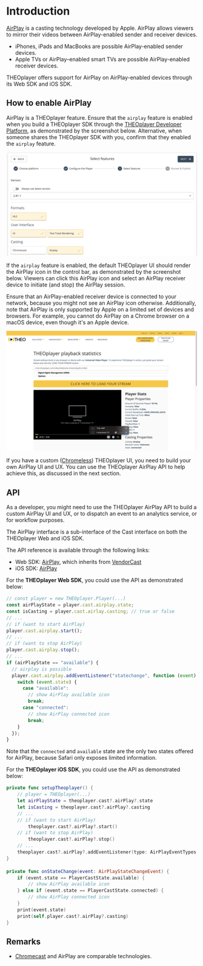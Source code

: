 # Introduction

[AirPlay](https://www.apple.com/airplay/) is a casting technology developed by Apple.
AirPlay allows viewers to mirror their videos between AirPlay-enabled sender and receiver devices.

- iPhones, iPads and MacBooks are possible AirPlay-enabled sender devices.
- Apple TVs or AirPlay–enabled smart TVs are possible AirPlay-enabled receiver devices.

THEOplayer offers support for AirPlay on AirPlay-enabled devices through its Web SDK and iOS SDK.

## How to enable AirPlay

AirPlay is a THEOplayer feature.
Ensure that the `airplay` feature is enabled when you build a THEOplayer SDK through the [THEOplayer Developer Platform](https://portal.theoplayer.com/),
as demonstrated by the screenshot below.
Alternative, when someone shares the THEOplayer SDK with you, confirm that they enabled the `airplay` feature.

![Enable Airplay](../../../../../theoplayer/assets/img/portal-airplay-enabled.png)

If the `airplay` feature is enabled, the default THEOplayer UI should render the AirPlay icon in the control bar,
as demonstrated by the screenshot below.
Viewers can click this AirPlay icon and select an AirPlay receiver device to initiate (and stop) the AirPlay session.

Ensure that an AirPlay-enabled receiver device is connected to your network, because you might not see an AirPlay icon otherwise.
Additionally, note that AirPlay is only supported by Apple on a limited set of devices and browsers.
For example, you cannot do AirPlay on a Chrome browser on a macOS device, even though it's an Apple device.

![AirPlay demo](../../../../../theoplayer/assets/img/airplay-demo-theoplayer.png)

If you have a custom ([Chromeless](../../../how-to-guides/11-ui/06-how-to-build-chromeless-ui.mdx)) THEOplayer UI,
you need to build your own AirPlay UI and UX. You can use the THEOplayer AirPlay API to help achieve this, as discussed in the next section.

## API

As a developer, you might need to use the THEOplayer AirPlay API to build a custom AirPlay UI and UX,
or to dispatch an event to an analytics service, or for workflow purposes.

The AirPlay interface is a sub-interface of the Cast interface on both the THEOplayer Web and iOS SDK.

The API reference is available through the following links:

- Web SDK: [AirPlay](pathname:///theoplayer/v6/api-reference/web/interfaces/AirPlay.html), which inherits from [VendorCast](pathname:///theoplayer/v6/api-reference/web/interfaces/VendorCast.html)
- iOS SDK: [AirPlay](pathname:///theoplayer/v6/api-reference/ios/Protocols/AirPlay.html)

For the **THEOplayer Web SDK**, you could use the API as demonstrated below:

```javascript
// const player = new THEOplayer.Player(...)
const airPlayState = player.cast.airplay.state;
const isCasting = player.cast.airlay.casting; // true or false
// ...
// if (want to start AirPlay)
player.cast.airplay.start();
// ...
// if (want to stop AirPlay)
player.cast.airplay.stop();
// ...
if (airPlayState == "available") {
  // airplay is possible
  player.cast.airplay.addEventListener("statechange", function (event) {
    switch (event.state) {
      case "available":
        // show AirPlay available icon
        break;
      case "connected":
        // show AirPlay connected icon
        break;
    }
  });
}
```

Note that the `connected` and `available` state are the only two states offered for AirPlay, because
Safari only exposes limited information.

For the **THEOplayer iOS SDK**, you could use the API as demonstrated below:

```swift
private func setupTheoplayer() {
    // player = THEOplayer(...)
    let airPlayState = theoplayer.cast?.airPlay?.state
    let isCasting = theoplayer.cast?.airPlay?.casting
    // ...
    // if (want to start AirPlay)
        theoplayer.cast?.airPlay?.start()
    // if (want to stop AirPlay)
        theoplayer.cast?.airPlay?.stop()
    // ...
    theoplayer.cast?.airPlay?.addEventListener(type: AirPlayEventTypes.STATE_CHANGE, listener: onStateChange)
}

private func onStateChange(event: AirPlayStateChangeEvent) {
    if (event.state == PlayerCastState.available) {
        // show AirPlay available icon
    } else if (event.state == PlayerCastState.connected) {
        // show AirPlay connected icon
    }
    print(event.state)
    print(self.player.cast?.airPlay?.casting)
}
```

## Remarks

- [Chromecast](../../../how-to-guides/03-cast/01-chromecast/00-introduction.md) and AirPlay are comparable technologies.
